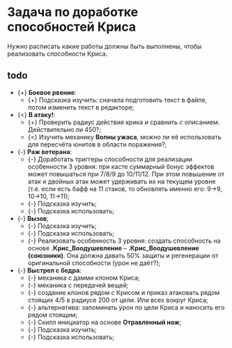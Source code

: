 # Задача по доработке способностей Криса
Нужно расписать какие работы должны быть выполнены, чтобы реализовать способности Криса.

## todo

* {+} **Боевое рвение**:
   * {+} Подсказка изучить: сначала подготовить текст в файле, потом изменить текст в редакторе;   
* {<} **В атаку!**:
   * {+} Проверить радиус действия крика и сравнить с описанием. Действительно ли 450?;
   * {<} Изучить механику **Волны ужаса**, можно ли её использовать для пересчёта юнитов в области поражения?;
* {-} **Раж ветерана**:
   * {-} Доработать триггеры способности для реализации особенности 3 уровня: при касте суммарный бонус эффектов может повышаться при 7/8/9 до 10/11/12. При этом повышение от атак и двойных атак может удерживать их на текущем уровне (т.е. если есть бафф на 11 стаков, то обновлять именно его: 9->9, 10->10, 11->11);
   * {-} Подсказка изучить;
   * {-} Подсказка использовать;
* {-} **Вызов**;
   * {-} Подсказка изучить;
   * {-} Подсказка использовать;
   * {-} Реализовать особенность 3 уровня: создать способность на основе **.Крис_Воодушевление** &ndash; **.Крис_Воодушевление (союзники)**. Она должна давать 50% защиты и регенерации от оригинальной способности (урон не даёт?);
* {-} **Выстрел с бедра**:
   * {-} механика с дамми клоном Криса;
   * {-} механика с передачей вещей;
   * {-} создание клонов рядом с Крисом и приказ атаковать рядом стоящих 4/5 в радиусе 200 от цели. Или всех вокруг Криса;
   * {-} альтернатива: запоминать урон по цели Криса и наносить его рядом стоящим;
   * {-} Скилл инициатор на основе **Отравленный нож**;
   * {-} Подсказка изучить;
   * {-} Подсказка использовать;